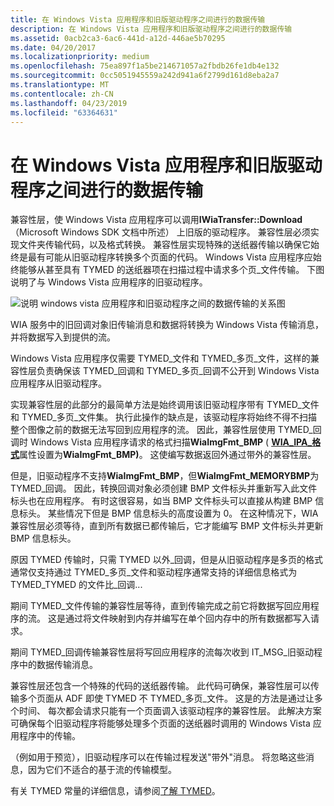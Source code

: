 ```yaml
---
title: 在 Windows Vista 应用程序和旧版驱动程序之间进行的数据传输
description: 在 Windows Vista 应用程序和旧版驱动程序之间进行的数据传输
ms.assetid: 0acb2ca3-6ac6-441d-a12d-446ae5b70295
ms.date: 04/20/2017
ms.localizationpriority: medium
ms.openlocfilehash: 75ea897f1a5be214671057a2fbdb26fe1db4e132
ms.sourcegitcommit: 0cc5051945559a242d941a6f2799d161d8eba2a7
ms.translationtype: MT
ms.contentlocale: zh-CN
ms.lasthandoff: 04/23/2019
ms.locfileid: "63364631"
---
```

# <a name="data-transfer-between-windows-vista-application-and-legacy-driver"></a>在 Windows Vista 应用程序和旧版驱动程序之间进行的数据传输


兼容性层，使 Windows Vista 应用程序可以调用**IWiaTransfer::Download** （Microsoft Windows SDK 文档中所述） 上旧版的驱动程序。 兼容性层必须实现文件夹传输代码，以及格式转换。 兼容性层实现特殊的送纸器传输以确保它始终是最有可能从旧驱动程序转换多个页面的代码。 Windows Vista 应用程序应始终能够从甚至具有 TYMED 的送纸器项在扫描过程中请求多个页\_文件传输。 下图说明了与 Windows Vista 应用程序的旧驱动程序。

![说明 windows vista 应用程序和旧驱动程序之间的数据传输的关系图](images/vistaapp-legacydrv.png)

WIA 服务中的旧回调对象旧传输消息和数据将转换为 Windows Vista 传输消息，并将数据写入到提供的流。

Windows Vista 应用程序仅需要 TYMED\_文件和 TYMED\_多页\_文件，这样的兼容性层负责确保该 TYMED\_回调和 TYMED\_多页\_回调不公开到 Windows Vista 应用程序从旧驱动程序。

实现兼容性层的此部分的最简单方法是始终调用该旧驱动程序带有 TYMED\_文件和 TYMED\_多页\_文件集。 执行此操作的缺点是，该驱动程序将始终不得不扫描整个图像之前的数据无法写回到应用程序的流。 因此，兼容性层使用 TYMED\_回调时 Windows Vista 应用程序请求的格式扫描**WiaImgFmt\_BMP** ( [ **WIA\_IPA\_格式**](https://msdn.microsoft.com/library/windows/hardware/ff551553)属性设置为**WiaImgFmt\_BMP)**。 这使编写数据返回外通过带外的兼容性层。

但是，旧驱动程序不支持**WiaImgFmt\_BMP**，但**WiaImgFmt\_MEMORYBMP**为 TYMED\_回调。 因此，转换回调对象必须创建 BMP 文件标头并重新写入此文件标头也在应用程序。 有时这很容易，如当 BMP 文件标头可以直接从构建 BMP 信息标头。 某些情况下但是 BMP 信息标头的高度设置为 0。 在这种情况下，WIA 兼容性层必须等待，直到所有数据已都传输后，它才能编写 BMP 文件标头并更新 BMP 信息标头。

原因 TYMED 传输时，只需 TYMED 以外\_回调，但是从旧驱动程序是多页的格式通常仅支持通过 TYMED\_多页\_文件和驱动程序通常支持的详细信息格式为 TYMED\_TYMED 的文件比\_回调...

期间 TYMED\_文件传输的兼容性层等待，直到传输完成之前它将数据写回应用程序的流。 这是通过将文件映射到内存并编写在单个回内存中的所有数据都写入请求。

期间 TYMED\_回调传输兼容性层将写回应用程序的流每次收到 IT\_MSG\_旧驱动程序中的数据传输消息。

兼容性层还包含一个特殊的代码的送纸器传输。 此代码可确保，兼容性层可以传输多个页面从 ADF 即使 TYMED 不 TYMED\_多页\_文件。 这是的方法是通过让多个时间、 每次都会请求只能有一个页面调入该驱动程序的兼容性层。 此解决方案可确保每个旧驱动程序将能够处理多个页面的送纸器时调用的 Windows Vista 应用程序中的传输。

（例如用于预览），旧驱动程序可以在传输过程发送"带外"消息。 将忽略这些消息，因为它们不适合的基于流的传输模型。

有关 TYMED 常量的详细信息，请参阅[了解 TYMED](understanding-tymed.md)。

 

 




